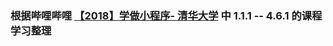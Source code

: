 ### 根据哔哩哔哩 [【2018】学做小程序- 清华大学](https://www.bilibili.com/video/av22004522) 中 1.1.1 -- 4.6.1 的课程 学习整理
